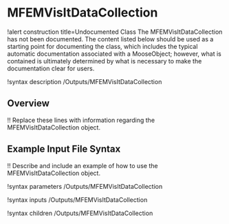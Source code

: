 # MFEMVisItDataCollection

!alert construction title=Undocumented Class
The MFEMVisItDataCollection has not been documented. The content listed below should be used as a starting point for
documenting the class, which includes the typical automatic documentation associated with a
MooseObject; however, what is contained is ultimately determined by what is necessary to make the
documentation clear for users.

!syntax description /Outputs/MFEMVisItDataCollection

## Overview

!! Replace these lines with information regarding the MFEMVisItDataCollection object.

## Example Input File Syntax

!! Describe and include an example of how to use the MFEMVisItDataCollection object.

!syntax parameters /Outputs/MFEMVisItDataCollection

!syntax inputs /Outputs/MFEMVisItDataCollection

!syntax children /Outputs/MFEMVisItDataCollection
